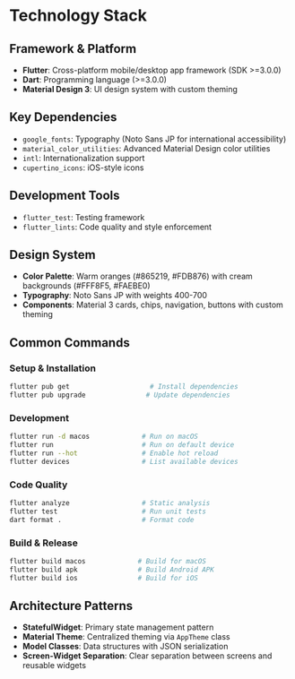 # Technology Stack

## Framework & Platform
- **Flutter**: Cross-platform mobile/desktop app framework (SDK >=3.0.0)
- **Dart**: Programming language (>=3.0.0)
- **Material Design 3**: UI design system with custom theming

## Key Dependencies
- `google_fonts`: Typography (Noto Sans JP for international accessibility)
- `material_color_utilities`: Advanced Material Design color utilities
- `intl`: Internationalization support
- `cupertino_icons`: iOS-style icons

## Development Tools
- `flutter_test`: Testing framework
- `flutter_lints`: Code quality and style enforcement

## Design System
- **Color Palette**: Warm oranges (#865219, #FDB876) with cream backgrounds (#FFF8F5, #FAEBE0)
- **Typography**: Noto Sans JP with weights 400-700
- **Components**: Material 3 cards, chips, navigation, buttons with custom theming

## Common Commands

### Setup & Installation
```bash
flutter pub get                    # Install dependencies
flutter pub upgrade               # Update dependencies
```

### Development
```bash
flutter run -d macos             # Run on macOS
flutter run                      # Run on default device
flutter run --hot                # Enable hot reload
flutter devices                  # List available devices
```

### Code Quality
```bash
flutter analyze                  # Static analysis
flutter test                     # Run unit tests
dart format .                    # Format code
```

### Build & Release
```bash
flutter build macos             # Build for macOS
flutter build apk               # Build Android APK
flutter build ios               # Build for iOS
```

## Architecture Patterns
- **StatefulWidget**: Primary state management pattern
- **Material Theme**: Centralized theming via `AppTheme` class
- **Model Classes**: Data structures with JSON serialization
- **Screen-Widget Separation**: Clear separation between screens and reusable widgets